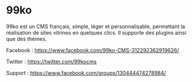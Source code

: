 # 99ko

99ko est un CMS français, simple, léger et personnalisable, permettant la réalisation de sites vitrines en quelques clics. Il supporte des plugins ainsi que des thèmes.

Facebook : https://www.facebook.com/99ko-CMS-312292362919626/

Twitter : https://twitter.com/99kocms

Support : https://www.facebook.com/groups/130444474278984/
